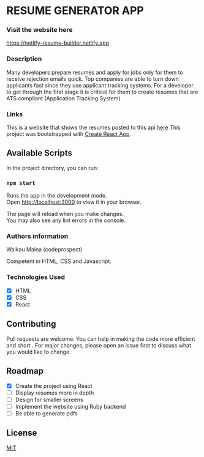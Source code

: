 # RESUME GENERATOR APP

### Visit the website here
https://netlify-resume-builder.netlify.app

### Description

Many developers prepare resumes and apply for jobs only for them to receive rejection emails quick. Top companies are able to turn down applicants fast since they use applicant tracking systems.
For a developer to get through the first stage it is critical for them to create resumes that are ATS compliant (Application Tracking System)

### Links

This is a website that shows the resumes posted to this api [here](https://resume-builder-server-app.herokuapp.com/resumes)
This project was bootstrapped with [Create React App](https://github.com/facebook/create-react-app).

## Available Scripts

In the project directory, you can run:

### `npm start`

Runs the app in the development mode.\
Open [http://localhost:3000](http://localhost:3000) to view it in your browser.

The page will reload when you make changes.\
You may also see any lint errors in the console.

### Authors information

Waikau Maina (codeprospect)

Competent in HTML, CSS and Javascript.

### Technologies Used

- [x] HTML
- [x] CSS
- [x] React

## Contributing

Pull requests are welcome. You can help in making the code more efficient and short . For major changes, please open an issue first to discuss what you would like to change.

## Roadmap

- [x] Create the project using React
- [ ] Display resumes more in depth
- [ ] Design for smaller screens
- [ ] Implement the website using Ruby backend
- [ ] Be able to generate pdfs

## License

[MIT](https://choosealicense.com/licenses/mit/)
